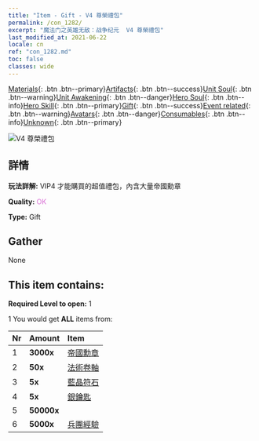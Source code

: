 ```yaml
---
title: "Item - Gift - V4 尊榮禮包"
permalink: /con_1282/
excerpt: "魔法门之英雄无敌：战争纪元  V4 尊榮禮包"
last_modified_at: 2021-06-22
locale: cn
ref: "con_1282.md"
toc: false
classes: wide
---
```

 [Materials](/ItemsCN/){: .btn .btn--primary}[Artifacts](/ItemsCN/Artifacts/){: .btn .btn--success}[Unit Soul](/ItemsCN/UnitSoul/){: .btn .btn--warning}[Unit Awakening](/ItemsCN/UnitAwakening/){: .btn .btn--danger}[Hero Soul](/ItemsCN/HeroSoul/){: .btn .btn--info}[Hero Skill](/ItemsCN/HeroSkill/){: .btn .btn--primary}[Gift](/ItemsCN/Gift/){: .btn .btn--success}[Event related](/ItemsCN/Events/){: .btn .btn--warning}[Avatars](/ItemsCN/Avatars/){: .btn .btn--danger}[Consumables](/ItemsCN/Consumables/){: .btn .btn--info}[Unknown](/ItemsCN/Unknown/){: .btn .btn--primary}

 ![V4 尊榮禮包](/images/t/i_905004.png)

## 詳情
 **玩法詳解:** VIP4 才能購買的超值禮包，內含大量帝國勳章

 **Quality:** <span style="color: #DA70D6">OK</span>

 **Type:** Gift

## Gather

  None

## This item contains:

 **Required Level to open:** 1

 1 You would get **ALL** items  from:

  | Nr | Amount |     Item    |
  |:---|:-------|:------------|
  | 1 |  **3000x** | [帝國勳章](/cn/Items/con_904/) |  | 
  | 2 |  **50x** | [法術卷軸](/cn/Items/con_694/) |  | 
  | 3 |  **5x** | [藍晶符石](/cn/Items/con_716/) |  | 
  | 4 |  **5x** | [銀鑰匙](/cn/Items/con_693/) |  | 
  | 5 |  **50000x** | <i class="fas fa-coins"/> |  | 
  | 6 |  **5000x** | [兵團經驗](/cn/Items/con_902/) |  | 
